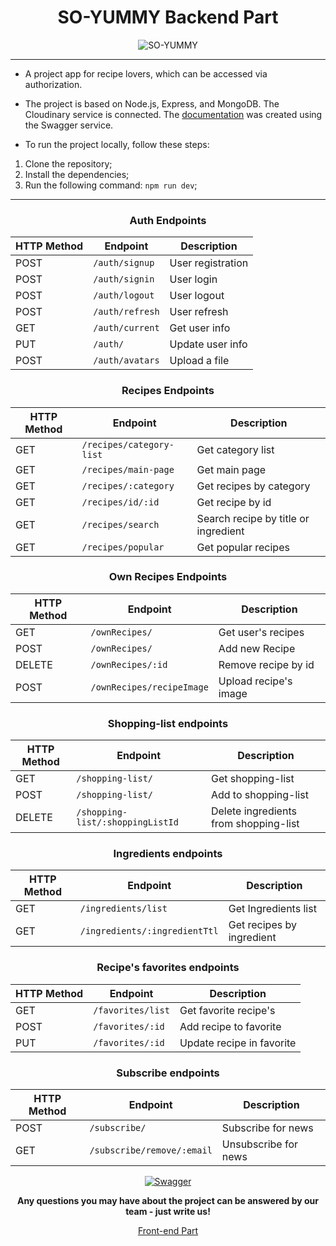  <div align="center">

# SO-YUMMY Backend Part
![SO-YUMMY](https://res.cloudinary.com/dbcvume5y/image/upload/v1681084557/20230410025245_pc5btv.png)
</div>

---

- A project app for recipe lovers, which can be accessed via authorization.

- The project is based on Node.js, Express, and MongoDB. The Cloudinary service is connected. The [documentation](https://y-3wt8.onrender.com/api-docs/) was created using the Swagger service.

- To run the project locally, follow these steps:

1. Clone the repository;
2. Install the dependencies;
3. Run the following command: `npm run dev`;
----

<div align="center">

### Auth Endpoints

| HTTP Method | Endpoint         | Description       |
|-------------|------------------|-------------------|
| POST        | `/auth/signup`   | User registration |
| POST        | `/auth/signin`   | User login        |
| POST        | `/auth/logout`   | User logout       |
| POST        | `/auth/refresh`  | User refresh      |
| GET         | `/auth/current`  | Get user info     |
| PUT         | `/auth/`         | Update user info  |
| POST        | `/auth/avatars`  | Upload a file     |


### Recipes Endpoints

| HTTP Method | Endpoint                  | Description                       |
|-------------|---------------------------| ----------------------------------|
| GET         | `/recipes/category-list`  | Get category list                 |
| GET         | `/recipes/main-page`      | Get main page                     |
| GET         | `/recipes/:category`      | Get recipes by category           |
| GET         | `/recipes/id/:id`         | Get recipe by id                  |
| GET         | `/recipes/search`        | Search recipe by title or ingredient |
| GET         | `/recipes/popular`       | Get popular recipes               |

### Own Recipes Endpoints

| HTTP Method | Endpoint                  | Description           |
|-------------|---------------------------| ----------------------|
| GET         | `/ownRecipes/`            | Get user's recipes    |
| POST        | `/ownRecipes/`            | Add new Recipe        |
| DELETE      | `/ownRecipes/:id`         | Remove recipe by id   |
| POST        | `/ownRecipes/recipeImage` | Upload recipe's image |

### Shopping-list endpoints

| HTTP Method | Endpoint                         | Description                           |
|-------------| ---------------------------------| --------------------------------------|
| GET         | `/shopping-list/`                | Get shopping-list                     |
| POST        | `/shopping-list/`                | Add to shopping-list                  |
| DELETE      | `/shopping-list/:shoppingListId` | Delete ingredients from shopping-list |

### Ingredients endpoints

| HTTP Method | Endpoint                       | Description               |
|-------------|--------------------------------| --------------------------|
| GET         | `/ingredients/list`            | Get Ingredients list      |
| GET         | `/ingredients/:ingredientTtl` | Get recipes by ingredient |

### Recipe's favorites endpoints

| HTTP Method | Endpoint         | Description               |
|-------------| -----------------| --------------------------|
| GET         | `/favorites/list` | Get favorite recipe's     |
| POST        | `/favorites/:id`  | Add recipe to favorite    |
| PUT         | `/favorites/:id`  | Update recipe in favorite |

### Subscribe endpoints

| HTTP Method | Endpoint                   | Description          |
|-------------|----------------------------|----------------------|
| POST        | `/subscribe/`              | Subscribe for news   |
| GET         | `/subscribe/remove/:email` | Unsubscribe for news |

[![Swagger](https://res.cloudinary.com/dbcvume5y/image/upload/v1681079866/2023-04-10_013619_zh7eij.jpg)](https://y-3wt8.onrender.com/api-docs/)

**Any questions you may have about the project can be answered by our team - just write us!**

[Front-end Part](https://github.com/AnnaTsepilova/yummy-app-front)

</div>
